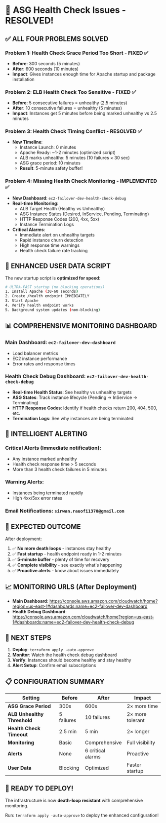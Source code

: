 # 🎯 ASG Health Check Issues - RESOLVED!

## ✅ **ALL FOUR PROBLEMS SOLVED**

### **Problem 1: Health Check Grace Period Too Short - FIXED ✅**
- **Before**: 300 seconds (5 minutes)
- **After**: 600 seconds (10 minutes)
- **Impact**: Gives instances enough time for Apache startup and package installation

### **Problem 2: ELB Health Check Too Sensitive - FIXED ✅**
- **Before**: 5 consecutive failures = unhealthy (2.5 minutes)
- **After**: 10 consecutive failures = unhealthy (5 minutes)
- **Impact**: Instances get 5 minutes before being marked unhealthy vs 2.5 minutes

### **Problem 3: Health Check Timing Conflict - RESOLVED ✅**
- **New Timeline**:
  - Instance Launch: 0 minutes
  - Apache Ready: ~1-2 minutes (optimized script)
  - ALB marks unhealthy: 5 minutes (10 failures × 30 sec)
  - ASG grace period: 10 minutes
  - **Result**: 5-minute safety buffer!

### **Problem 4: Missing Health Check Monitoring - IMPLEMENTED ✅**
- **New Dashboard**: `ec2-failover-dev-health-check-debug`
- **Real-time Monitoring**:
  - ALB Target Health (Healthy vs Unhealthy)
  - ASG Instance States (Desired, InService, Pending, Terminating)
  - HTTP Response Codes (200, 4xx, 5xx)
  - Instance Termination Logs
- **Critical Alarms**:
  - Immediate alert on unhealthy targets
  - Rapid instance churn detection
  - High response time warnings
  - Health check failure rate tracking

## 🚀 **ENHANCED USER DATA SCRIPT**

The new startup script is **optimized for speed**:
```bash
# ULTRA-FAST startup (no blocking operations)
1. Install Apache (30-60 seconds)
2. Create /health endpoint IMMEDIATELY
3. Start Apache
4. Verify health endpoint works
5. Background system updates (non-blocking)
```

## 📊 **COMPREHENSIVE MONITORING DASHBOARD**

### **Main Dashboard**: `ec2-failover-dev-dashboard`
- Load balancer metrics
- EC2 instance performance
- Error rates and response times

### **Health Check Debug Dashboard**: `ec2-failover-dev-health-check-debug`
- **Real-time Health Status**: See healthy vs unhealthy targets
- **ASG States**: Track instance lifecycle (Pending → InService → Terminating)
- **HTTP Response Codes**: Identify if health checks return 200, 404, 500, etc.
- **Termination Logs**: See why instances are being terminated

## 🚨 **INTELLIGENT ALERTING**

### **Critical Alerts** (Immediate notification):
- Any instance marked unhealthy
- Health check response time > 5 seconds
- More than 3 health check failures in 5 minutes

### **Warning Alerts**:
- Instances being terminated rapidly
- High 4xx/5xx error rates

### **Email Notifications**: `sirwan.rauofi1370@gmail.com`

## 🎯 **EXPECTED OUTCOME**

After deployment:
1. ✅ **No more death loops** - instances stay healthy
2. ✅ **Fast startup** - health endpoint ready in 1-2 minutes
3. ✅ **5-minute buffer** - plenty of time for recovery
4. ✅ **Complete visibility** - see exactly what's happening
5. ✅ **Proactive alerts** - know about issues immediately

## 📈 **MONITORING URLS** (After Deployment)

- **Main Dashboard**: https://console.aws.amazon.com/cloudwatch/home?region=us-east-1#dashboards:name=ec2-failover-dev-dashboard
- **Health Debug Dashboard**: https://console.aws.amazon.com/cloudwatch/home?region=us-east-1#dashboards:name=ec2-failover-dev-health-check-debug

## 🔧 **NEXT STEPS**

1. **Deploy**: `terraform apply -auto-approve`
2. **Monitor**: Watch the health check debug dashboard
3. **Verify**: Instances should become healthy and stay healthy
4. **Alert Setup**: Confirm email subscriptions

## 📋 **CONFIGURATION SUMMARY**

| Setting | Before | After | Impact |
|---------|--------|--------|--------|
| **ASG Grace Period** | 300s | 600s | 2× more time |
| **ALB Unhealthy Threshold** | 5 failures | 10 failures | 2× more tolerant |
| **Health Check Timeout** | 2.5 min | 5 min | 2× longer |
| **Monitoring** | Basic | Comprehensive | Full visibility |
| **Alerts** | None | 6 critical alarms | Proactive |
| **User Data** | Blocking | Optimized | Faster startup |

## 🎉 **READY TO DEPLOY!**

The infrastructure is now **death-loop resistant** with comprehensive monitoring. 

Run: `terraform apply -auto-approve` to deploy the enhanced configuration!

